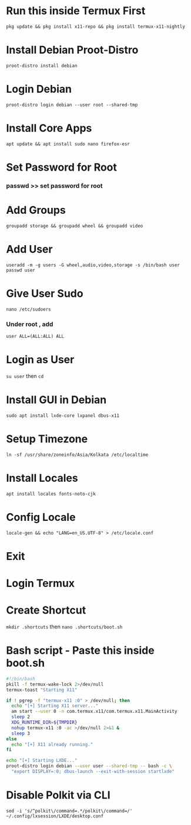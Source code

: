 # Run this inside Termux First

```pkg update && pkg install x11-repo && pkg install termux-x11-nightly```


# Install Debian Proot-Distro

```proot-distro install debian```

# Login Debian

```proot-distro login debian --user root --shared-tmp```

# Install Core Apps

```apt update && apt install sudo nano firefox-esr```

# Set Password for Root

### passwd >> set password for root

# Add Groups

```groupadd storage && groupadd wheel && groupadd video```

# Add User

```useradd -m -g users -G wheel,audio,video,storage -s /bin/bash user passwd user```

# Give User Sudo

```nano /etc/sudoers```
### Under root , add 

```user ALL=(ALL:ALL) ALL```

# Login as User

```su user```
then
```cd```

# Install GUI in Debian

```sudo apt install lxde-core lxpanel dbus-x11```

# Setup Timezone

```ln -sf /usr/share/zoneinfo/Asia/Kolkata /etc/localtime```

# Install Locales

```apt install locales fonts-noto-cjk```

# Config Locale

```locale-gen && echo "LANG=en_US.UTF-8" > /etc/locale.conf```

# Exit

# Login Termux

# Create Shortcut

```mkdir .shortcuts```
then
```nano .shortcuts/boot.sh```

# Bash script - Paste this inside boot.sh

```bash
#!/bin/bash
pkill -f termux-wake-lock 2>/dev/null
termux-toast "Starting X11"

if ! pgrep -f "termux-x11 :0" > /dev/null; then
  echo "[+] Starting X11 server..."
  am start --user 0 -n com.termux.x11/com.termux.x11.MainActivity
  sleep 2
  XDG_RUNTIME_DIR=${TMPDIR}
  nohup termux-x11 :0 -ac >/dev/null 2>&1 &
  sleep 3
else
  echo "[+] X11 already running."
fi

echo "[+] Starting LXDE..."
proot-distro login debian --user user --shared-tmp -- bash -c \
  "export DISPLAY=:0; dbus-launch --exit-with-session startlxde"
```

# Disable Polkit via CLI

```sed -i 's/^polkit\/command=.*/polkit\/command=/' ~/.config/lxsession/LXDE/desktop.conf```



